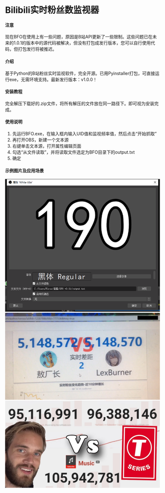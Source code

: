 # Bilibili实时粉丝数监视器

#### 注意
现在BFO在使用上有一些问题，原因是B站API更新了一些限制。这些问题已在未来的1.0.1的版本中的源代码被解决，但没有打包成发行版本，您可以自行使用代码，但打包发行将被推迟。

#### 介绍
基于Python的B站粉丝实时监视软件，完全开源。已用Pyinstaller打包，可直接运行exe，无需环境支持。最新发行版本：v1.0.0！

#### 安装教程

完全解压下载好的.zip文件，将所有解压的文件放在同一路径下。即可视为安装完成。

#### 使用说明

1. 先运行BFO.exe，在输入框内输入UID值和监视频率值，然后点击“开始抓取”
2. 再打开OBS，新建一个文本源
3. 右键单击文本源，打开属性编辑页面
4. 勾选“从文件读取”，并将读取文件选定为BFO目录下的output.txt
5. 确定

#### 示例图片及应用场景
![这是一张使用说明的示例图片](screenshots/example.png)
![敖犬战蕾蝗](screenshots/Ao-VS-Lex.png)
![YT一哥争霸](screenshots/PDP-VS-TSR.png)
